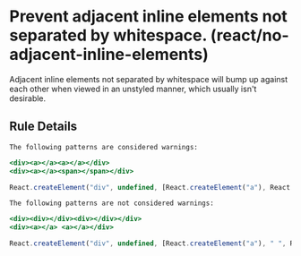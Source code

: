 # Prevent adjacent inline elements not separated by whitespace. (react/no-adjacent-inline-elements)

Adjacent inline elements not separated by whitespace will bump up against each
other when viewed in an unstyled manner, which usually isn't desirable.

## Rule Details

```The following patterns are considered warnings:```

```jsx
<div><a></a><a></a></div>
<div><a></a><span></span></div>

React.createElement("div", undefined, [React.createElement("a"), React.createElement("span")]);
```

```The following patterns are not considered warnings:```

```jsx
<div><div></div><div></div></div>
<div><a></a> <a></a></div>

React.createElement("div", undefined, [React.createElement("a"), " ", React.createElement("a")]);
```
